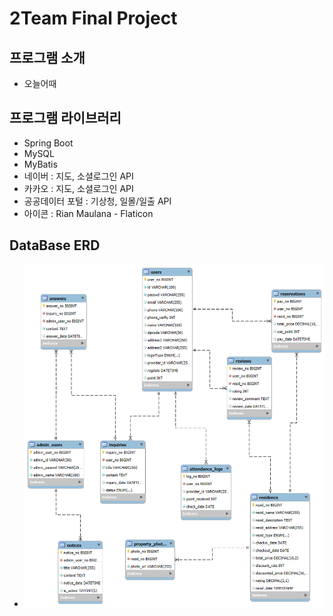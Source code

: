 # 2Team Final Project

## 프로그램 소개 
+ 오늘어때

## 프로그램 라이브러리
+ Spring Boot
+ MySQL 
+ MyBatis 
+ 네이버 : 지도, 소셜로그인 API
+ 카카오 : 지도, 소셜로그인 API
+ 공공데이터 포털 : 기상청, 일몰/일출 API
+ 아이콘 : Rian Maulana - Flaticon


## DataBase ERD
+ <img src="readme/ERD.ver1.png">


